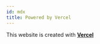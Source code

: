 ```yaml
---
id: mdx
title: Powered by Vercel
---
```


This website is created with **[Vercel](https://vercel.com/docs)**